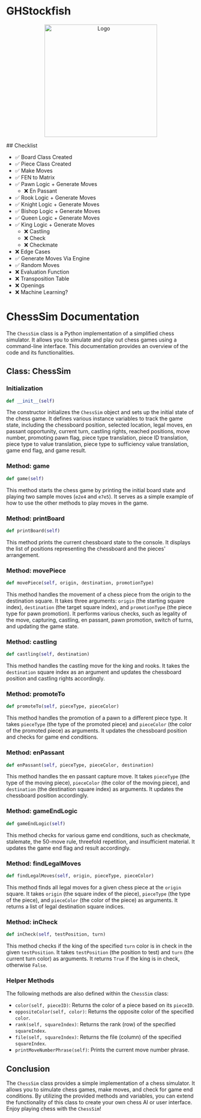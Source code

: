 # GHStockfish
<p align="center">
  <img src="https://github.com/NealKotvalGHP/GHStockfish/assets/137081101/1203b9c2-8d3a-4e57-84e1-cefe4b5c3029" alt="Logo" width="300" height="300">
</p>
## Checklist

- ✅ Board Class Created 
- ✅ Piece Class Created
- ✅ Make Moves
- ✅ FEN to Matrix
- ✅ Pawn Logic + Generate Moves
  - ❌ En Passant
- ✅ Rook Logic + Generate Moves 
- ✅ Knight Logic + Generate Moves
- ✅ Bishop Logic + Generate Moves
- ✅ Queen Logic + Generate Moves
- ✅ King Logic + Generate Moves
  - ❌ Castling
  - ❌ Check
  - ❌ Checkmate
- ❌ Edge Cases
- ✅ Generate Moves Via Engine
- ✅ Random Moves
- ❌ Evaluation Function
- ❌ Transposition Table
- ❌ Openings
- ❌ Machine Learning?


# ChessSim Documentation

The `ChessSim` class is a Python implementation of a simplified chess simulator. It allows you to simulate and play out chess games using a command-line interface. This documentation provides an overview of the code and its functionalities.

## Class: ChessSim

### Initialization

```python
def __init__(self)
```

The constructor initializes the `ChessSim` object and sets up the initial state of the chess game. It defines various instance variables to track the game state, including the chessboard position, selected location, legal moves, en passant opportunity, current turn, castling rights, reached positions, move number, promoting pawn flag, piece type translation, piece ID translation, piece type to value translation, piece type to sufficiency value translation, game end flag, and game result.

### Method: game

```python
def game(self)
```

This method starts the chess game by printing the initial board state and playing two sample moves (`e2e4` and `e7e5`). It serves as a simple example of how to use the other methods to play moves in the game.

### Method: printBoard

```python
def printBoard(self)
```

This method prints the current chessboard state to the console. It displays the list of positions representing the chessboard and the pieces' arrangement.

### Method: movePiece

```python
def movePiece(self, origin, destination, promotionType)
```

This method handles the movement of a chess piece from the origin to the destination square. It takes three arguments: `origin` (the starting square index), `destination` (the target square index), and `promotionType` (the piece type for pawn promotion). It performs various checks, such as legality of the move, capturing, castling, en passant, pawn promotion, switch of turns, and updating the game state.

### Method: castling

```python
def castling(self, destination)
```

This method handles the castling move for the king and rooks. It takes the `destination` square index as an argument and updates the chessboard position and castling rights accordingly.

### Method: promoteTo

```python
def promoteTo(self, pieceType, pieceColor)
```

This method handles the promotion of a pawn to a different piece type. It takes `pieceType` (the type of the promoted piece) and `pieceColor` (the color of the promoted piece) as arguments. It updates the chessboard position and checks for game end conditions.

### Method: enPassant

```python
def enPassant(self, pieceType, pieceColor, destination)
```

This method handles the en passant capture move. It takes `pieceType` (the type of the moving piece), `pieceColor` (the color of the moving piece), and `destination` (the destination square index) as arguments. It updates the chessboard position accordingly.

### Method: gameEndLogic

```python
def gameEndLogic(self)
```

This method checks for various game end conditions, such as checkmate, stalemate, the 50-move rule, threefold repetition, and insufficient material. It updates the game end flag and result accordingly.

### Method: findLegalMoves

```python
def findLegalMoves(self, origin, pieceType, pieceColor)
```

This method finds all legal moves for a given chess piece at the `origin` square. It takes `origin` (the square index of the piece), `pieceType` (the type of the piece), and `pieceColor` (the color of the piece) as arguments. It returns a list of legal destination square indices.

### Method: inCheck

```python
def inCheck(self, testPosition, turn)
```

This method checks if the king of the specified `turn` color is in check in the given `testPosition`. It takes `testPosition` (the position to test) and `turn` (the current turn color) as arguments. It returns `True` if the king is in check, otherwise `False`.

### Helper Methods

The following methods are also defined within the `ChessSim` class:

- `color(self, pieceID)`: Returns the color of a piece based on its `pieceID`.
- `oppositeColor(self, color)`: Returns the opposite color of the specified `color`.
- `rank(self, squareIndex)`: Returns the rank (row) of the specified `squareIndex`.
- `file(self, squareIndex)`: Returns the file (column) of the specified `squareIndex`.
- `printMoveNumberPhrase(self)`: Prints the current move number phrase.

## Conclusion

The `ChessSim` class provides a simple implementation of a chess simulator. It allows you to simulate chess games, make moves, and check for game end conditions. By utilizing the provided methods and variables, you can extend the functionality of this class to create your own chess AI or user interface. Enjoy playing chess with the `ChessSim`!


